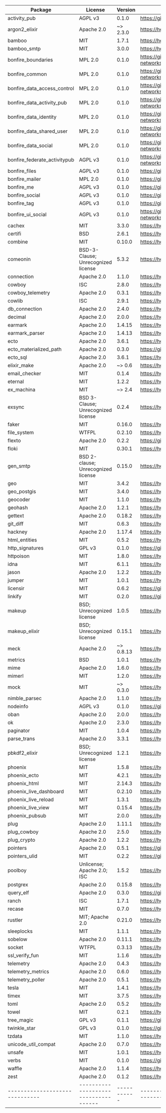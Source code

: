 
| Package                      | License                            | Version   | Link                                                             |
|------------------------------|------------------------------------|-----------|------------------------------------------------------------------|
| activity_pub                 | AGPL v3                            | 0.1.0     | https://github.com/bonfire-networks/activity_pub                 |
| argon2_elixir                | Apache 2.0                         | ~> 2.3.0  | https://hex.pm/packages/argon2_elixir                            |
| bamboo                       | MIT                                | 1.7.1     | https://hex.pm/packages/bamboo                                   |
| bamboo_smtp                  | MIT                                | 3.0.0     | https://hex.pm/packages/bamboo_smtp                              |
| bonfire_boundaries           | MPL 2.0                            | 0.1.0     | https://github.com/bonfire-networks/bonfire_boundaries           |
| bonfire_common               | MPL 2.0                            | 0.1.0     | https://github.com/bonfire-networks/bonfire_common               |
| bonfire_data_access_control  | MPL 2.0                            | 0.1.0     | https://github.com/bonfire-networks/bonfire_data_access_control  |
| bonfire_data_activity_pub    | MPL 2.0                            | 0.1.0     | https://github.com/bonfire-networks/bonfire_data_activity_pub    |
| bonfire_data_identity        | MPL 2.0                            | 0.1.0     | https://github.com/bonfire-networks/bonfire_data_identity        |
| bonfire_data_shared_user     | MPL 2.0                            | 0.1.0     | https://github.com/bonfire-networks/bonfire_data_shared_user     |
| bonfire_data_social          | MPL 2.0                            | 0.1.0     | https://github.com/bonfire-networks/bonfire_data_social          |
| bonfire_federate_activitypub | AGPL v3                            | 0.1.0     | https://github.com/bonfire-networks/bonfire_federate_activitypub |
| bonfire_files                | AGPL v3                            | 0.1.0     | https://github.com/bonfire-networks/bonfire_files                |
| bonfire_mailer               | MPL 2.0                            | 0.1.0     | https://github.com/bonfire-networks/bonfire_mailer               |
| bonfire_me                   | AGPL v3                            | 0.1.0     | https://github.com/bonfire-networks/bonfire_me                   |
| bonfire_social               | AGPL v3                            | 0.1.0     | https://github.com/bonfire-networks/bonfire_social               |
| bonfire_tag                  | AGPL v3                            | 0.1.0     | https://github.com/bonfire-networks/bonfire_tag                  |
| bonfire_ui_social            | AGPL v3                            | 0.1.0     | https://github.com/bonfire-networks/bonfire_ui_social            |
| cachex                       | MIT                                | 3.3.0     | https://hex.pm/packages/cachex                                   |
| certifi                      | BSD                                | 2.6.1     | https://hex.pm/packages/certifi                                  |
| combine                      | MIT                                | 0.10.0    | https://hex.pm/packages/combine                                  |
| comeonin                     | BSD-3-Clause; Unrecognized license | 5.3.2     | https://hex.pm/packages/comeonin                                 |
| connection                   | Apache 2.0                         | 1.1.0     | https://hex.pm/packages/connection                               |
| cowboy                       | ISC                                | 2.8.0     | https://hex.pm/packages/cowboy                                   |
| cowboy_telemetry             | Apache 2.0                         | 0.3.1     | https://hex.pm/packages/cowboy_telemetry                         |
| cowlib                       | ISC                                | 2.9.1     | https://hex.pm/packages/cowlib                                   |
| db_connection                | Apache 2.0                         | 2.4.0     | https://hex.pm/packages/db_connection                            |
| decimal                      | Apache 2.0                         | 2.0.0     | https://hex.pm/packages/decimal                                  |
| earmark                      | Apache 2.0                         | 1.4.15    | https://hex.pm/packages/earmark                                  |
| earmark_parser               | Apache 2.0                         | 1.4.13    | https://hex.pm/packages/earmark_parser                           |
| ecto                         | Apache 2.0                         | 3.6.1     | https://hex.pm/packages/ecto                                     |
| ecto_materialized_path       | Apache 2.0                         | 0.3.0     | https://github.com/mayel/ecto_materialized_path                  |
| ecto_sql                     | Apache 2.0                         | 3.6.1     | https://hex.pm/packages/ecto_sql                                 |
| elixir_make                  | Apache 2.0                         | ~> 0.6    | https://hex.pm/packages/elixir_make                              |
| email_checker                | MIT                                | 0.1.4     | https://hex.pm/packages/email_checker                            |
| eternal                      | MIT                                | 1.2.2     | https://hex.pm/packages/eternal                                  |
| ex_machina                   | MIT                                | ~> 2.4    | https://hex.pm/packages/ex_machina                               |
| exsync                       | BSD 3-Clause; Unrecognized license | 0.2.4     | https://hex.pm/packages/exsync                                   |
| faker                        | MIT                                | 0.16.0    | https://hex.pm/packages/faker                                    |
| file_system                  | WTFPL                              | 0.2.10    | https://hex.pm/packages/file_system                              |
| flexto                       | Apache 2.0                         | 0.2.2     | https://github.com/bonfire-networks/flexto                       |
| floki                        | MIT                                | 0.30.1    | https://hex.pm/packages/floki                                    |
| gen_smtp                     | BSD 2-clause; Unrecognized license | 0.15.0    | https://hex.pm/packages/gen_smtp                                 |
| geo                          | MIT                                | 3.4.2     | https://hex.pm/packages/geo                                      |
| geo_postgis                  | MIT                                | 3.4.0     | https://hex.pm/packages/geo_postgis                              |
| geocoder                     | MIT                                | 1.1.0     | https://hex.pm/packages/geocoder                                 |
| geohash                      | Apache 2.0                         | 1.2.1     | https://hex.pm/packages/geohash                                  |
| gettext                      | Apache 2.0                         | 0.18.2    | https://hex.pm/packages/gettext                                  |
| git_diff                     | MIT                                | 0.6.3     | https://hex.pm/packages/git_diff                                 |
| hackney                      | Apache 2.0                         | 1.17.4    | https://hex.pm/packages/hackney                                  |
| html_entities                | MIT                                | 0.5.2     | https://hex.pm/packages/html_entities                            |
| http_signatures              | GPL v3                             | 0.1.0     | https://git.pleroma.social/pleroma/http_signatures.git           |
| httpoison                    | MIT                                | 1.8.0     | https://hex.pm/packages/httpoison                                |
| idna                         | MIT                                | 6.1.1     | https://hex.pm/packages/idna                                     |
| jason                        | Apache 2.0                         | 1.2.2     | https://hex.pm/packages/jason                                    |
| jumper                       | MIT                                | 1.0.1     | https://hex.pm/packages/jumper                                   |
| licensir                     | MIT                                | 0.6.2     | https://github.com/mayel/licensir                                |
| linkify                      | MIT                                | 0.2.0     | https://github.com/bonfire-networks/linkify                      |
| makeup                       | BSD; Unrecognized license          | 1.0.5     | https://hex.pm/packages/makeup                                   |
| makeup_elixir                | BSD; Unrecognized license          | 0.15.1    | https://hex.pm/packages/makeup_elixir                            |
| meck                         | Apache 2.0                         | ~> 0.8.13 | https://hex.pm/packages/meck                                     |
| metrics                      | BSD                                | 1.0.1     | https://hex.pm/packages/metrics                                  |
| mime                         | Apache 2.0                         | 1.6.0     | https://hex.pm/packages/mime                                     |
| mimerl                       | MIT                                | 1.2.0     | https://hex.pm/packages/mimerl                                   |
| mock                         | MIT                                | ~> 0.3.0  | https://hex.pm/packages/mock                                     |
| nimble_parsec                | Apache 2.0                         | 1.1.0     | https://hex.pm/packages/nimble_parsec                            |
| nodeinfo                     | AGPL v3                            | 0.1.0     | https://github.com/bonfire-networks/nodeinfo                     |
| oban                         | Apache 2.0                         | 2.0.0     | https://hex.pm/packages/oban                                     |
| ok                           | Apache 2.0                         | 2.3.0     | https://hex.pm/packages/ok                                       |
| paginator                    | MIT                                | 1.0.4     | https://hex.pm/packages/paginator                                |
| parse_trans                  | Apache 2.0                         | 3.3.1     | https://hex.pm/packages/parse_trans                              |
| pbkdf2_elixir                | BSD; Unrecognized license          | 1.2.1     | https://hex.pm/packages/pbkdf2_elixir                            |
| phoenix                      | MIT                                | 1.5.8     | https://hex.pm/packages/phoenix                                  |
| phoenix_ecto                 | MIT                                | 4.2.1     | https://hex.pm/packages/phoenix_ecto                             |
| phoenix_html                 | MIT                                | 2.14.3    | https://hex.pm/packages/phoenix_html                             |
| phoenix_live_dashboard       | MIT                                | 0.2.10    | https://hex.pm/packages/phoenix_live_dashboard                   |
| phoenix_live_reload          | MIT                                | 1.3.1     | https://hex.pm/packages/phoenix_live_reload                      |
| phoenix_live_view            | MIT                                | 0.15.4    | https://hex.pm/packages/phoenix_live_view                        |
| phoenix_pubsub               | MIT                                | 2.0.0     | https://hex.pm/packages/phoenix_pubsub                           |
| plug                         | Apache 2.0                         | 1.11.1    | https://hex.pm/packages/plug                                     |
| plug_cowboy                  | Apache 2.0                         | 2.5.0     | https://hex.pm/packages/plug_cowboy                              |
| plug_crypto                  | Apache 2.0                         | 1.2.2     | https://hex.pm/packages/plug_crypto                              |
| pointers                     | Apache 2.0                         | 0.5.1     | https://github.com/bonfire-networks/pointers                     |
| pointers_ulid                | MIT                                | 0.2.2     | https://github.com/bonfire-networks/pointers_ulid                |
| poolboy                      | Unlicense; Apache 2.0; ISC         | 1.5.2     | https://hex.pm/packages/poolboy                                  |
| postgrex                     | Apache 2.0                         | 0.15.8    | https://hex.pm/packages/postgrex                                 |
| query_elf                    | Apache 2.0                         | 0.3.0     | https://github.com/bonfire-networks/query_elf                    |
| ranch                        | ISC                                | 1.7.1     | https://hex.pm/packages/ranch                                    |
| recase                       | MIT                                | 0.7.0     | https://hex.pm/packages/recase                                   |
| rustler                      | MIT; Apache 2.0                    | 0.21.0    | https://hex.pm/packages/rustler                                  |
| sleeplocks                   | MIT                                | 1.1.1     | https://hex.pm/packages/sleeplocks                               |
| sobelow                      | Apache 2.0                         | 0.11.1    | https://hex.pm/packages/sobelow                                  |
| socket                       | WTFPL                              | 0.3.13    | https://hex.pm/packages/socket                                   |
| ssl_verify_fun               | MIT                                | 1.1.6     | https://hex.pm/packages/ssl_verify_fun                           |
| telemetry                    | Apache 2.0                         | 0.4.3     | https://hex.pm/packages/telemetry                                |
| telemetry_metrics            | Apache 2.0                         | 0.6.0     | https://hex.pm/packages/telemetry_metrics                        |
| telemetry_poller             | Apache 2.0                         | 0.5.1     | https://hex.pm/packages/telemetry_poller                         |
| tesla                        | MIT                                | 1.4.1     | https://hex.pm/packages/tesla                                    |
| timex                        | MIT                                | 3.7.5     | https://hex.pm/packages/timex                                    |
| toml                         | Apache 2.0                         | 0.5.2     | https://hex.pm/packages/toml                                     |
| towel                        | MIT                                | 0.2.1     | https://hex.pm/packages/towel                                    |
| tree_magic                   | GPL v3                             | 0.1.1     | https://github.com/commonspub/tree_magic.ex                      |
| twinkle_star                 | GPL v3                             | 0.1.0     | https://github.com/bonfire-ecosystem/twinkle_star                |
| tzdata                       | MIT                                | 1.1.0     | https://hex.pm/packages/tzdata                                   |
| unicode_util_compat          | Apache 2.0                         | 0.7.0     | https://hex.pm/packages/unicode_util_compat                      |
| unsafe                       | MIT                                | 1.0.1     | https://hex.pm/packages/unsafe                                   |
| verbs                        | MIT                                | 0.1.0     | https://github.com/shannonwells/verbs_ex                         |
| waffle                       | Apache 2.0                         | 1.1.4     | https://hex.pm/packages/waffle                                   |
| zest                         | Apache 2.0                         | 0.1.2     | https://hex.pm/packages/zest                                     |
|------------------------------|------------------------------------|-----------|------------------------------------------------------------------|
